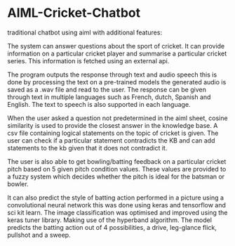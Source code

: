 # AIML-Cricket-Chatbot
traditional chatbot using aiml with additional features:

The system can answer questions about the sport of cricket. It can provide information on a particular cricket player and summarise a particular cricket series. This information is fetched using an external api.

The program outputs the response through text and audio speech this is done by processing the text on a pre-trained models the generated audio is saved as a .wav file and read to the user. The response can be given through text in multiple languages such as French, dutch, Spanish and English. The text to speech is also supported in each language.    


When the user asked a question not predetermined in the aiml sheet, cosine similarity is used to provide the closest answer in the knowledge base. A csv file containing logical statements on the topic of cricket is given. The user can check if a particular statement contradicts the KB and can add statements to the kb given that it does not contradict it. 

The user is also able to get bowling/batting feedback on a particular cricket pitch based on 5 given pitch condition values. These values are provided to a fuzzy system which decides whether the pitch is ideal for the batsman or bowler.

It can also predict the style of batting action performed in a picture using a convolutional neural network this was done using keras and tensorflow and sci kit learn. The image classification was optimised and improved using the keras tuner library. Making use of the hyperband algorithm. The model predicts the batting action out of 4 possibilities, a drive, leg-glance flick, pullshot and a sweep.
